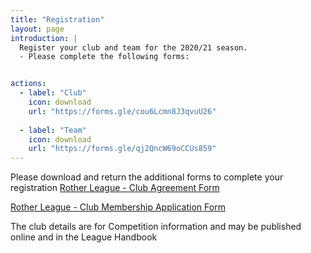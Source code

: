 ```yaml
---
title: "Registration"
layout: page
introduction: |
  Register your club and team for the 2020/21 season.
  - Please complete the following forms:


actions:
  - label: "Club"
    icon: download
    url: "https://forms.gle/cou6Lcmn8J3qvuU26"
    
  - label: "Team"
    icon: download
    url: "https://forms.gle/qj2QncW69oCCUs859"
---
```



Please download and return the additional forms to complete your registration
[Rother League - Club Agreement Form](https://drive.google.com/file/d/1W6bbadLT01RzrXY_fv6_88pds6CbSnv0/view?usp=sharing)

[Rother League - Club Membership Application Form](https://drive.google.com/file/d/1vXx4CEn6VqN5ytZSeVKT8ooDJsEbnEuL/view?usp=sharing)

The club details are for Competition information and may be published online and in the League Handbook
